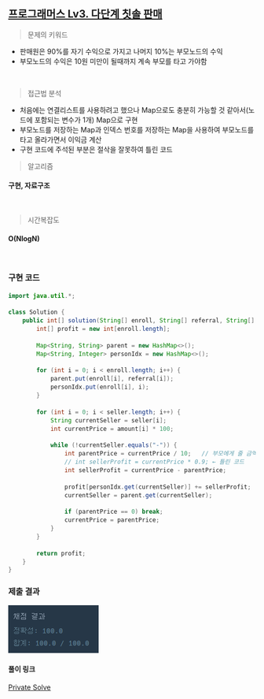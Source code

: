 ## [프로그래머스 Lv3. 다단계 칫솔 판매](https://school.programmers.co.kr/learn/courses/30/lessons/77486)

> 문제의 키워드

- 판매원은 90%를 자기 수익으로 가지고 나머지 10%는 부모노드의 수익
- 부모노드의 수익은 10원 미만이 될때까지 계속 부모를 타고 가야함

<br/>


> 접근법 분석
- 처음에는 연결리스트를 사용하려고 했으나 Map으로도 충분히 가능할 것 같아서(노드에 포함되는 변수가 1개) Map으로 구현
- 부모노드를 저장하는 Map과 인덱스 번호를 저장하는 Map을 사용하여 부모노드를 타고 올라가면서 이익금 계산
- 구현 코드에 주석된 부분은 절삭을 잘못하여 틀린 코드


> 알고리즘

#### 구현, 자료구조


<br/>

> 시간복잡도
#### O(NlogN)

<br/>

### 구현 코드

```java
import java.util.*;

class Solution {
    public int[] solution(String[] enroll, String[] referral, String[] seller, int[] amount) {
        int[] profit = new int[enroll.length];
        
        Map<String, String> parent = new HashMap<>();
        Map<String, Integer> personIdx = new HashMap<>();
        
        for (int i = 0; i < enroll.length; i++) {
            parent.put(enroll[i], referral[i]);
            personIdx.put(enroll[i], i);
        }
        
        for (int i = 0; i < seller.length; i++) {
            String currentSeller = seller[i];
            int currentPrice = amount[i] * 100;
            
            while (!currentSeller.equals("-")) {
                int parentPrice = currentPrice / 10;   // 부모에게 줄 금액
                // int sellerProfit = currentPrice * 0.9; ← 틀린 코드
                int sellerProfit = currentPrice - parentPrice;
                
                profit[personIdx.get(currentSeller)] += sellerProfit;
                currentSeller = parent.get(currentSeller);
                
                if (parentPrice == 0) break; 
                currentPrice = parentPrice;
            }
        }
        
        return profit;
    }
}

```

### 제출 결과

![제출결과](./result.png)

#### 풀이 링크

[Private Solve](https://github.com/The-Four-Error-Pickers/Algorithm-Study/tree/main/Private%20Solve/77486.%20%EB%8B%A4%EB%8B%A8%EA%B3%84%20%EC%B9%AB%EC%86%94%20%ED%8C%90%EB%A7%A4/JunHo/2024-11-26T195946)
